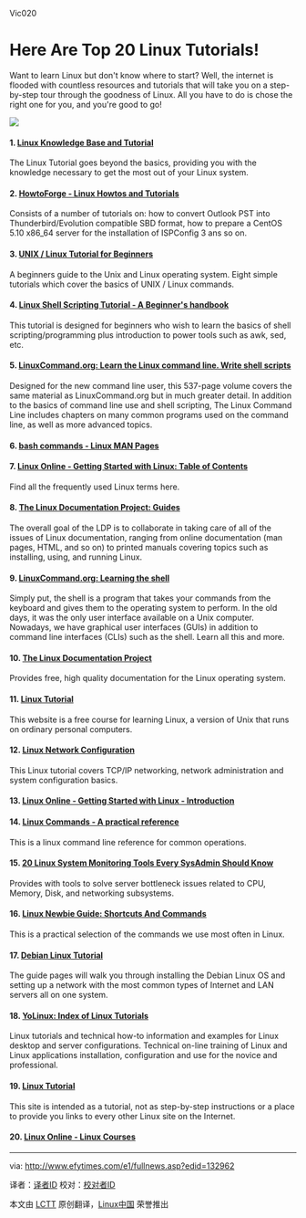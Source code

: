   Vic020

Here Are Top 20 Linux Tutorials!
================================================================================
Want to learn Linux but don't know where to start? Well, the internet is flooded with countless resources and tutorials that will take you on a step-by-step tour through the goodness of Linux. All you have to do is chose the right one for you, and you're good to go!

![](http://www.efytimes.com/admin/useradmin/photo/XdLx24932PM3182014.jpg)

#### 1. [Linux Knowledge Base and Tutorial][1] ####

The Linux Tutorial goes beyond the basics, providing you with the knowledge necessary to get the most out of your Linux system.

#### 2. [HowtoForge - Linux Howtos and Tutorials][2] ####

Consists of a number of tutorials on: how to convert Outlook PST into Thunderbird/Evolution compatible SBD format, how to prepare a CentOS 5.10 x86_64 server for the installation of ISPConfig 3 ans so on.

#### 3. [UNIX / Linux Tutorial for Beginners][3] ####

A beginners guide to the Unix and Linux operating system. Eight simple tutorials which cover the basics of UNIX / Linux commands.

#### 4. [Linux Shell Scripting Tutorial - A Beginner's handbook][4] ####

This tutorial is designed for beginners who wish to learn the basics of shell scripting/programming plus introduction to power tools such as awk, sed, etc.

#### 5. [LinuxCommand.org: Learn the Linux command line. Write shell scripts][5] ####

Designed for the new command line user, this 537-page volume covers the same material as LinuxCommand.org but in much greater detail. In addition to the basics of command line use and shell scripting, The Linux Command Line includes chapters on many common programs used on the command line, as well as more advanced topics.

#### 6. [bash commands - Linux MAN Pages][6] ####

#### 7. [Linux Online - Getting Started with Linux: Table of Contents][7] ####

Find all the frequently used Linux terms here.

#### 8. [The Linux Documentation Project: Guides][8] ####

The overall goal of the LDP is to collaborate in taking care of all of the issues of Linux documentation, ranging from online documentation (man pages, HTML, and so on) to printed manuals covering topics such as installing, using, and running Linux.

#### 9. [LinuxCommand.org: Learning the shell][9] ####

Simply put, the shell is a program that takes your commands from the keyboard and gives them to the operating system to perform. In the old days, it was the only user interface available on a Unix computer. Nowadays, we have graphical user interfaces (GUIs) in addition to command line interfaces (CLIs) such as the shell. Learn all this and more.

#### 10. [The Linux Documentation Project][10] ####

Provides free, high quality documentation for the Linux operating system.

#### 11. [Linux Tutorial][11] ####

This website is a free course for learning Linux, a version of Unix that runs on ordinary personal computers.

#### 12. [Linux Network Configuration][12] ####

This Linux tutorial covers TCP/IP networking, network administration and system configuration basics.

#### 13. [Linux Online - Getting Started with Linux - Introduction][13] ####

#### 14. [Linux Commands - A practical reference][14] ####

This is a linux command line reference for common operations.

#### 15. [20 Linux System Monitoring Tools Every SysAdmin Should Know][15] ####

Provides with tools to solve server bottleneck issues related to CPU, Memory, Disk, and networking subsystems.

#### 16. [Linux Newbie Guide: Shortcuts And Commands][16] ####

This is a practical selection of the commands we use most often in Linux.

#### 17. [Debian Linux Tutorial][17] ####

The guide pages will walk you through installing the Debian Linux OS and setting up a network with the most common types of Internet and LAN servers all on one system.

#### 18. [YoLinux: Index of Linux Tutorials][18] ####

Linux tutorials and technical how-to information and examples for Linux desktop and server configurations. Technical on-line training of Linux and Linux applications installation, configuration and use for the novice and professional.

#### 19. [Linux Tutorial][19] ####

This site is intended as a tutorial, not as step-by-step instructions or a place to provide you links to every other Linux site on the Internet.

#### 20. [Linux Online - Linux Courses][20] ####

--------------------------------------------------------------------------------

via: http://www.efytimes.com/e1/fullnews.asp?edid=132962

译者：[译者ID](https://github.com/译者ID) 校对：[校对者ID](https://github.com/校对者ID)

本文由 [LCTT](https://github.com/LCTT/TranslateProject) 原创翻译，[Linux中国](http://linux.cn/) 荣誉推出

[1]:http://www.linux-tutorial.info/
[2]:http://www.howtoforge.com/
[3]:http://www.ee.surrey.ac.uk/Teaching/Unix/
[4]:http://www.freeos.com/guides/lsst/
[5]:http://www.linuxcommand.org/
[6]:http://ss64.com/bash/
[7]:http://www.linux.org/
[8]:http://www.tldp.org/guides.html
[9]:http://www.linuxcommand.org/learning_the_shell.php
[10]:http://www.tldp.org/
[11]:http://www.lowfatlinux.com/
[12]:http://www.yolinux.com/TUTORIALS/LinuxTutorialNetworking.html
[13]:http://www.linux.org/
[14]:http://www.pixelbeat.org/cmdline.html
[15]:http://www.cyberciti.biz/tips/top-linux-monitoring-tools.html
[16]:http://www.unixguide.net/linux/linuxshortcuts.shtml
[17]:http://www.aboutdebian.com/
[18]:http://www.yolinux.com/TUTORIALS/
[19]:http://www.linux-tutorial.info/modules.php?name=MContent&pageid=224
[20]:http://www.linux.org/
